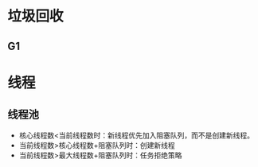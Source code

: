 # 垃圾回收

## **G1**

# 线程

## 线程池

- 核心线程数<当前线程数时：新线程优先加入阻塞队列，而不是创建新线程。
- 当前线程数>核心线程数+阻塞队列时：创建新线程
- 当前线程数>最大线程数+阻塞队列时：任务拒绝策略
